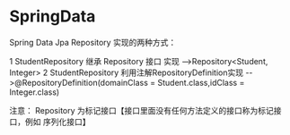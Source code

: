 # SpringData
Spring Data Jpa Repository 实现的两种方式：

1 StudentRepository 继承 Repository 接口 实现  -->Repository<Student, Integer>
2 StudentRepository 利用注解RepositoryDefinition实现 -->@RepositoryDefinition(domainClass = Student.class,idClass = Integer.class)

注意： Repository 为标记接口【接口里面没有任何方法定义的接口称为标记接口，例如 序列化接口】
